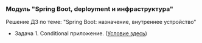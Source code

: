 ﻿### Модуль "Spring Boot, deployment и инфраструктура"
Решение ДЗ по теме: "Spring Boot: назначение, внутреннее устройство"

* Задача 1. Conditional приложение. ([Условие здесь](https://github.com/netology-code/jd-homeworks/blob/master/spring_boot/task1/README.md))
